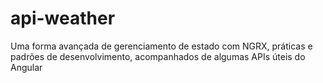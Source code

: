 # api-weather
Uma forma avançada de gerenciamento de estado com NGRX, práticas e padrões de desenvolvimento, acompanhados de algumas APIs úteis do Angular

